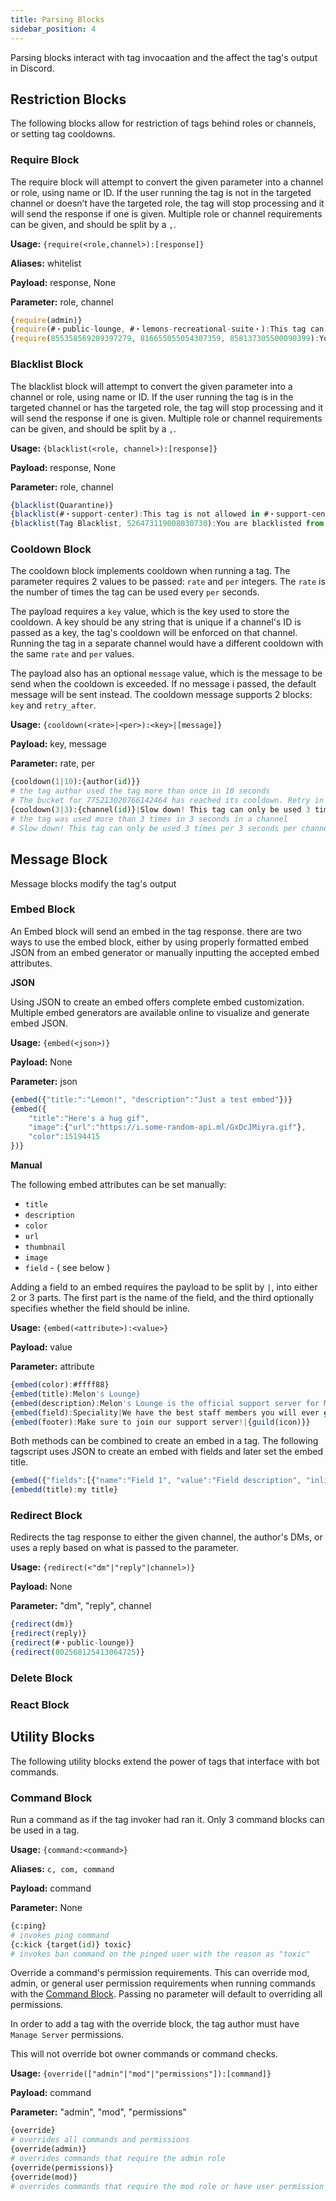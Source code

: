 ```yaml
---
title: Parsing Blocks
sidebar_position: 4
---
```


Parsing blocks interact with tag invocaation and the affect the tag's output in Discord.

## Restriction Blocks

The following blocks allow for restriction of tags behind roles or channels, or setting tag cooldowns.

### Require Block

The require block will attempt to convert the given parameter into a channel or role, using name or ID. If the user running the tag is not in the targeted channel or doesn’t have the targeted role, the tag will stop processing and it will send the response if one is given. Multiple role or channel requirements can be given, and should be split by a `,`.

**Usage:** `{require(<role,channel>):[response]}`

**Aliases:** whitelist

**Payload:** response, None

**Parameter:** role, channel

```js title="Example:"
{require(admin)}
{require(#・public-lounge, #・lemons-recreational-suite・):This tag can only be run in #・public-lounge and #・lemons-recreational-suite・}
{require(855358569209397279, 816655055054307359, 858137305500090399):You aren't allowed to use this tag.}
```

### Blacklist Block

The blacklist block will attempt to convert the given parameter into a channel or role, using name or ID. If the user running the tag is in the targeted channel or has the targeted role, the tag will stop processing and it will send the response if one is given. Multiple role or channel requirements can be given, and should be split by a `,`.

**Usage:** `{blacklist(<role, channel>):[response]}`

**Payload:** response, None

**Parameter:** role, channel

```js title="Example:"
{blacklist(Quarantine)}
{blacklist(#・support-center):This tag is not allowed in #・support-center}
{blacklist(Tag Blacklist, 526473119008030730):You are blacklisted from usig tags}
```

### Cooldown Block

The cooldown block implements cooldown when running a tag. The parameter requires 2 values to be passed: `rate` and `per` integers. The `rate` is the number of times the tag can be used every `per` seconds.

The payload requires a `key` value, which is the key used to store the cooldown. A key should be any string that is unique if a channel's ID is passed as a key, the tag's cooldown will be enforced on that channel. Running the tag in a separate channel would have a different cooldown with the same `rate` and `per` values.

The payload also has an optional `message` value, which is the message to be send when the cooldown is exceeded. If no message i passed, the default message will be sent instead. The cooldown message supports 2 blocks: `key` and `retry_after`.

**Usage:** `{cooldown(<rate>|<per>):<key>|[message]}`

**Payload:** key, message

**Parameter:** rate, per

```py title="Example:"
{cooldown(1|10):{author(id)}}
# the tag author used the tag more than once in 10 seconds
# The bucket for 775213020766142464 has reached its cooldown. Retry in 3.25 seconds
{cooldown(3|3):{channel(id)}|Slow down! This tag can only be used 3 times per 3 seconds per channel. Try again in **{retry_after}** seconds.}
# the tag was used more than 3 times in 3 seconds in a channel
# Slow down! This tag can only be used 3 times per 3 seconds per channel. Try again in **0.74** seconds.
```

## Message Block

Message blocks modify the tag's output

### Embed Block

An Embed block will send an embed in the tag response. there are two ways to use the embed block, either by using properly formatted embed JSON from an embed generator or manually inputting the accepted embed attributes.

**JSON**

Using JSON to create an embed offers complete embed customization. Multiple embed generators are available online to visualize and generate embed JSON.

**Usage:** `{embed(<json>)}`

**Payload:** None

**Parameter:** json

```js title="Example:"
{embed({"title:":"Lemon!", "description":"Just a test embed"})}
{embed({
    "title":"Here's a hug gif",
    "image":{"url":"https://i.some-random-api.ml/GxDcJMiyra.gif"},
    "color":15194415
})}
```

**Manual**

The following embed attributes can be set manually:

* `title`
* `description`
* `color`
* `url`
* `thumbnail`
* `image`
* `field` - ( see below )

Adding a field to an embed requires the payload to be split by `|`, into either 2 or 3 parts. The first part is the name of the field, and the third optionally specifies whether the field should be inline.

**Usage:** `{embed(<attribute>):<value>}`

**Payload:** value

**Parameter:** attribute

```js title="Example:"
{embed(color):#ffff88}
{embed(title):Melon's Lounge}
{embed(description):Melon's Lounge is the official support server for Melon Discord Bot.}
{embed(field):Speciality|We have the best staff members you will ever get to know.|false}
{embed(footer):Make sure to join our support server!|{guild(icon)}}
```

Both methods can be combined to create an embed in a tag. The following tagscript uses JSON to create an embed with fields and later set the embed title.

```js
{embed({"fields":[{"name":"Field 1", "value":"Field description", "inline":false}]})}
{embedd(title):my title}
```

### Redirect Block

Redirects the tag response to either the given channel, the author's DMs, or uses a reply based on what is passed to the parameter.

**Usage:** `{redirect(<"dm"|"reply"|channel>)}`

**Payload:** None

**Parameter:** "dm", "reply", channel

```js title="Examples"
{redirect(dm)}
{redirect(reply)}
{redirect(#・public-lounge)}
{redirect(802568125413064725)}
```

### Delete Block

### React Block

## Utility Blocks

The following utility blocks extend the power of tags that interface with bot commands.

### Command Block

Run a command as if the tag invoker had ran it. Only 3 command blocks can be used in a tag.

**Usage:** `{command:<command>}`

**Aliases:** `c, com, command`

**Payload:** command

**Parameter:** None

```py
{c:ping}
# invokes ping command
{c:kick {target(id)} toxic}
# invokes ban command on the pinged user with the reason as "toxic"
```

Override a command's permission requirements. This can override mod, admin, or general user permission requirements when running commands with the [Command Block](/docs/custom-commands/parsing#command-block). Passing no parameter will default to overriding all permissions.

In order to add a tag with the override block, the tag author must have `Manage Server` permissions.

This will not override bot owner commands or command checks.

**Usage:** `{override(["admin"|"mod"|"permissions"]):[command]}`

**Payload:** command

**Parameter:** "admin", "mod", "permissions"

```py
{override}
# overrides all commands and permissions
{override(admin)}
# overrides commands that require the admin role
{override(permissions)}
{override(mod)}
# overrides commands that require the mod role or have user permission requirements
```
